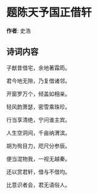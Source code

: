 # 题陈天予国正借轩

**作者**: 史浩

## 诗词内容

子猷昔借宅，余地著霜筠。

君今地无隙，乃复借诸邻。

开窗罗万个，倾盖如相亲。

轻风韵萧瑟，密雪乘珠珍。

行当享清绝，宁问谁主宾。

人生空洞间，千亩纳渭滨。

胡为徇目力，咫尺分参辰。

便当混物我，一视无越秦。

还以赏君轩，借与不借均。

比意识者会，君无语俗人。

